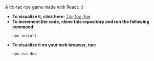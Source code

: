 A tic-tac-toe game made with React. :)

<ul>
<li><b>To visualize it, click here:</b> <a href="https://investment-calculator-tawny.vercel.app">Tic-Tac-Toe</a>
</li>

<li><b>To increment the code, clone this repository and run the following command:</b>
   <p><code>npm install</code></p>
</li>
<li><b>To visualize it on your web browser, run:</b>
    <p><code>npm run dev</code><p></p>
</li>
</ul>

